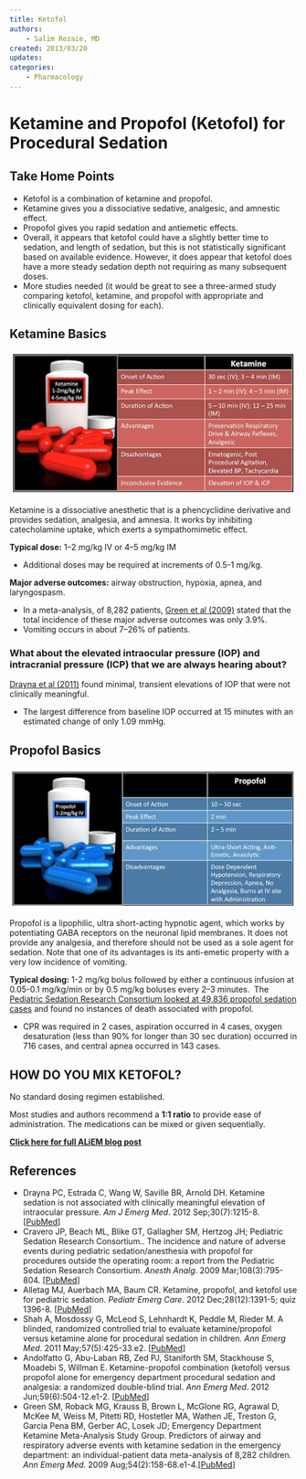 ```yaml
---
title: Ketofol
authors:
    - Salim Rezaie, MD
created: 2013/03/20
updates:
categories:
    - Pharmacology
---
```


# Ketamine and Propofol (Ketofol) for Procedural Sedation

## Take Home Points

- <span class="drug">Ketofol</span> is a combination of <span class="drug">ketamine</span> and <span class="drug">propofol</span>.
- <span class="drug">Ketamine</span> gives you a dissociative sedative, analgesic, and amnestic effect.
- <span class="drug">Propofol</span> gives you rapid sedation and antiemetic effects. 
- Overall, it appears that <span class="drug">ketofol</span> could have a slightly better time to sedation, and length of sedation, but this is not statistically significant based on available evidence. However, it does appear that <span class="drug">ketofol</span> does have a more steady sedation depth not requiring as many subsequent doses.  
- More studies needed (it would be great to see a three-armed study comparing <span class="drug">ketofol</span>, <span class="drug">ketamine</span>, and <span class="drug">propofol</span> with appropriate and clinically equivalent dosing for each). 

## Ketamine Basics

![Ketamine basics table](media/ketofol_image-1.png)

<span class="drug">Ketamine</span> is a dissociative anesthetic that is a phencyclidine derivative and provides sedation, analgesia, and amnesia. It works by inhibiting catecholamine uptake, which exerts a sympathomimetic effect.

**Typical dose:** 1–2 mg/kg IV or 4–5 mg/kg IM

- Additional doses may be required at increments of 0.5-1 mg/kg. 

**Major adverse outcomes:** airway obstruction, hypoxia, apnea, and laryngospasm. 

- In a meta-analysis, of 8,282 patients, [Green et al (2009)](http://www.ncbi.nlm.nih.gov/pubmed/19201064) stated that the total incidence of these major adverse outcomes was only 3.9%. 
- Vomiting occurs in about 7–26% of patients.

### What about the elevated intraocular pressure (IOP) and intracranial pressure (ICP) that we are always hearing about?

[Drayna et al (2011)](http://www.ncbi.nlm.nih.gov/pubmed/22169582) found minimal, transient elevations of IOP that were not clinically meaningful. 

- The largest difference from baseline IOP occurred at 15 minutes with an estimated change of only 1.09 mmHg.

## Propofol Basics

![Propofol basics table](media/ketofol_image-2.png)

<span class="drug">Propofol</span> is a lipophilic, ultra short-acting hypnotic agent, which works by potentiating GABA receptors on the neuronal lipid membranes. It does not provide any analgesia, and therefore should not be used as a sole agent for sedation. Note that one of its advantages is its anti-emetic property with a very low incidence of vomiting.

**Typical dosing:** 1-2 mg/kg bolus followed by either a continuous infusion at 0.05-0.1 mg/kg/min or by 0.5 mg/kg boluses every 2–3 minutes. 
The [Pediatric Sedation Research Consortium looked at 49,836 propofol sedation cases](http://www.ncbi.nlm.nih.gov/pubmed/19201064) and found no instances of death associated with propofol. 

- CPR was required in 2 cases, aspiration occurred in 4 cases, oxygen desaturation (less than 90% for longer than 30 sec duration) occurred in 716 cases, and central apnea occurred in 143 cases. 

## HOW DO YOU MIX KETOFOL?

No standard dosing regimen established.

Most studies and authors recommend a **1:1 ratio** to provide ease of administration. The medications can be mixed or given sequentially. 

**[Click here for full ALiEM blog post](https://www.aliem.com/2013/ketofol-game-changer-procedural-sedation/)**

## References

- Drayna PC, Estrada C, Wang W, Saville BR, Arnold DH. Ketamine sedation is not 
associated with clinically meaningful elevation of intraocular pressure. _Am J
Emerg Med_. 2012 Sep;30(7):1215-8. [[PubMed](http://www.ncbi.nlm.nih.gov/pubmed/22169582)]
- Cravero JP, Beach ML, Blike GT, Gallagher SM, Hertzog JH; Pediatric Sedation
Research Consortium.. The incidence and nature of adverse events during pediatric
sedation/anesthesia with propofol for procedures outside the operating room: a
report from the Pediatric Sedation Research Consortium. _Anesth Analg_. 2009
Mar;108(3):795-804.  [[PubMed](http://www.ncbi.nlm.nih.gov/pubmed/19224786)]
- Alletag MJ, Auerbach MA, Baum CR. Ketamine, propofol, and ketofol use for
pediatric sedation. _Pediatr Emerg Care_. 2012 Dec;28(12):1391-5; quiz 1396-8. [[PubMed](http://www.ncbi.nlm.nih.gov/pubmed/23222112)]
- Shah A, Mosdossy G, McLeod S, Lehnhardt K, Peddle M, Rieder M. A blinded,
randomized controlled trial to evaluate ketamine/propofol versus ketamine alone
for procedural sedation in children. _Ann Emerg Med_. 2011 May;57(5):425-33.e2. [[PubMed](http://www.ncbi.nlm.nih.gov/pubmed/20947210)]
- Andolfatto G, Abu-Laban RB, Zed PJ, Staniforth SM, Stackhouse S, Moadebi S,
Willman E. Ketamine-propofol combination (ketofol) versus propofol alone for
emergency department procedural sedation and analgesia: a randomized double-blind
trial. _Ann Emerg Med_. 2012 Jun;59(6):504-12.e1-2. [[PubMed](http://www.ncbi.nlm.nih.gov/pubmed/22401952)]
- Green SM, Roback MG, Krauss B, Brown L, McGlone RG, Agrawal D, McKee M, Weiss 
M, Pitetti RD, Hostetler MA, Wathen JE, Treston G, Garcia Pena BM, Gerber AC,
Losek JD; Emergency Department Ketamine Meta-Analysis Study Group. Predictors of
airway and respiratory adverse events with ketamine sedation in the emergency
department: an individual-patient data meta-analysis of 8,282 children. _Ann Emerg
Med_. 2009 Aug;54(2):158-68.e1-4.[[PubMed](http://www.ncbi.nlm.nih.gov/pubmed/19201064)]
